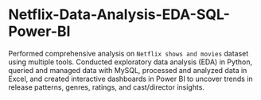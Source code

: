 # Netflix-Data-Analysis-EDA-SQL-Power-BI
Performed comprehensive analysis on `Netflix shows and movies` dataset using multiple tools. Conducted exploratory data analysis (EDA) in Python, queried and managed data with MySQL, processed and analyzed data in Excel, and created interactive dashboards in Power BI to uncover trends in release patterns, genres, ratings, and cast/director insights.
